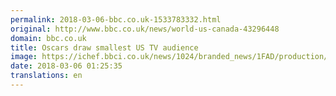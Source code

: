 ```yaml
---
permalink: 2018-03-06-bbc.co.uk-1533783332.html
original: http://www.bbc.co.uk/news/world-us-canada-43296448
domain: bbc.co.uk
title: Oscars draw smallest US TV audience
image: https://ichef.bbci.co.uk/news/1024/branded_news/1FAD/production/_100290180_56dd0528-7706-4b42-a8b7-cf6b40fdc793.jpg
date: 2018-03-06 01:25:35
translations: en
---
```


